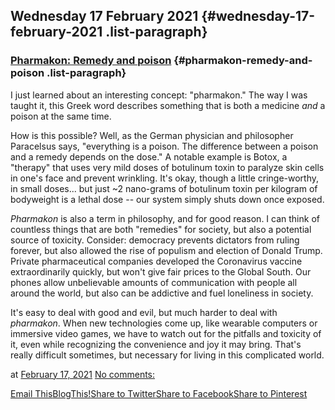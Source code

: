 ## Wednesday 17 February 2021 {#wednesday-17-february-2021 .list-paragraph}

### [Pharmakon: Remedy and poison](https://www.rohanprasad.org/2021/02/pharmakon-remedy-and-poison.html)  {#pharmakon-remedy-and-poison .list-paragraph}

I just learned about an interesting concept: \"pharmakon.\" The way I
was taught it, this Greek word describes something that is both a
medicine *and* a poison at the same time.

How is this possible? Well, as the German physician and philosopher
Paracelsus says, \"everything is a poison. The difference between a
poison and a remedy depends on the dose.\" A notable example is Botox, a
\"therapy\" that uses very mild doses of botulinum toxin to paralyze
skin cells in one\'s face and prevent wrinkling. It\'s okay, though a
little cringe-worthy, in small doses\... but just \~2 nano-grams of
botulinum toxin per kilogram of bodyweight is a lethal dose \-- our
system simply shuts down once exposed.

*Pharmakon* is also a term in philosophy, and for good reason. I can
think of countless things that are both \"remedies\" for society, but
also a potential source of toxicity. Consider: democracy prevents
dictators from ruling forever, but also allowed the rise of populism and
election of Donald Trump. Private pharmaceutical companies developed the
Coronavirus vaccine extraordinarily quickly, but won\'t give fair prices
to the Global South. Our phones allow unbelievable amounts of
communication with people all around the world, but also can be
addictive and fuel loneliness in society.

It\'s easy to deal with good and evil, but much harder to deal with
*pharmakon*. When new technologies come up, like wearable computers or
immersive video games, we have to watch out for the pitfalls and
toxicity of it, even while recognizing the convenience and joy it may
bring. That\'s really difficult sometimes, but necessary for living in
this complicated world.

at [February 17,
2021](https://www.rohanprasad.org/2021/02/pharmakon-remedy-and-poison.html)
[No
comments:](https://www.rohanprasad.org/2021/02/pharmakon-remedy-and-poison.html#comment-form)

[Email
This](https://www.blogger.com/share-post.g?blogID=597296393545314941&postID=9122067770400248665&target=email)[BlogThis!](https://www.blogger.com/share-post.g?blogID=597296393545314941&postID=9122067770400248665&target=blog)[Share
to
Twitter](https://www.blogger.com/share-post.g?blogID=597296393545314941&postID=9122067770400248665&target=twitter)[Share
to
Facebook](https://www.blogger.com/share-post.g?blogID=597296393545314941&postID=9122067770400248665&target=facebook)[Share
to
Pinterest](https://www.blogger.com/share-post.g?blogID=597296393545314941&postID=9122067770400248665&target=pinterest)

